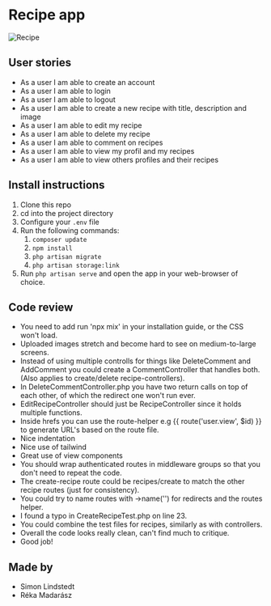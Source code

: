 # Recipe app

![Recipe](https://media.giphy.com/media/3ohze1W9gqYUDx7l2U/giphy.gif)

## User stories

-   As a user I am able to create an account
-   As a user I am able to login
-   As a user I am able to logout
-   As a user I am able to create a new recipe with title, description and image
-   As a user I am able to edit my recipe
-   As a user I am able to delete my recipe
-   As a user I am able to comment on recipes
-   As a user I am able to view my profil and my recipes
-   As a user I am able to view others profiles and their recipes

## Install instructions

1. Clone this repo
2. cd into the project directory
3. Configure your `.env` file
4. Run the following commands:
    1. `composer update`
    2. `npm install`
    3. `php artisan migrate`
    4. `php artisan storage:link`
5. Run `php artisan serve` and open the app in your web-browser of choice.

## Code review

-   You need to add run 'npx mix' in your installation guide, or the CSS won't load.
-   Uploaded images stretch and become hard to see on medium-to-large screens.
-   Instead of using multiple controlls for things like DeleteComment and AddComment you could create a CommentController that handles both. (Also applies to create/delete recipe-controllers).
-   In DeleteCommentController.php you have two return calls on top of each other, of which the redirect one won't run ever.
-   EditRecipeController should just be RecipeController since it holds multiple functions.
-   Inside hrefs you can use the route-helper e.g {{ route('user.view', $id) }} to generate URL's based on the route file.
-   Nice indentation
-   Nice use of tailwind
-   Great use of view components
-   You should wrap authenticated routes in middleware groups so that you don't need to repeat the code.
-   The create-recipe route could be recipes/create to match the other recipe routes (just for consistency).
-   You could try to name routes with ->name('') for redirects and the routes helper.
-   I found a typo in CreateRecipeTest.php on line 23.
-   You could combine the test files for recipes, similarly as with controllers.
-   Overall the code looks really clean, can't find much to critique.
-   Good job!

## Made by

-   Simon Lindstedt
-   Réka Madarász
